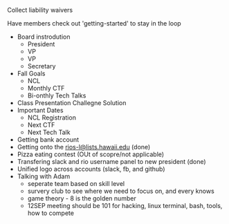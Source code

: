 Collect liability waivers

Have members check out 'getting-started' to stay in the loop

* Board instrodution
  * President
  * VP
  * VP
  * Secretary
* Fall Goals
  * NCL
  * Monthly CTF
  * Bi-onthly Tech Talks
* Class Presentation Challegne Solution
* Important Dates
  * NCL Registration
  * Next CTF
  * Next Tech Talk
* Getting bank account
* Getting onto the rios-l@lists.hawaii.edu (done)
* Pizza eating contest (OUt of scopre/not applicable)
* Transfering slack and rio username panel to new president (done)
* Unified logo across accounts (slack, fb, and github)
* Talking with Adam
   * seperate team based on skill level
   * survery club to see where we need to focus on, and every knows
   * game theory - 8 is the golden number
   * 12SEP meeting should be 101 for hacking, linux terminal, bash, tools, how to compete

